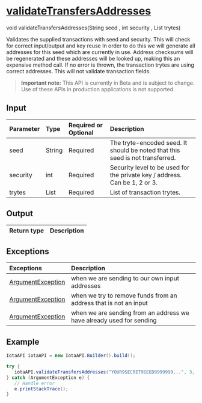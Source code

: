 
# [validateTransfersAddresses](https://github.com/iotaledger/iota-java/blob/master/jota/src/main/java/org/iota/jota/IotaAPI.java#L1455)
 void validateTransfersAddresses(String seed , int security , List<String> trytes)

 Validates the supplied transactions with seed and security. This will check for correct input/output and key reuse 
  In order to do this we will generate all addresses for this seed which are currently in use. Address checksums will be regenerated and these addresses will be looked up, making this an expensive method call. 
 If no error is thrown, the transaction trytes are using correct addresses.  This will not validate transaction fields.
> **Important note:** This API is currently in Beta and is subject to change. Use of these APIs in production applications is not supported.

## Input
| Parameter       | Type | Required or Optional | Description |
|:---------------|:--------|:--------| :--------|
| seed | String | Required | The tryte-encoded seed. It should be noted that this seed is not transferred. |
| security | int | Required | Security level to be used for the private key / address. Can be 1, 2 or 3. |
| trytes | List<String> | Required | List of transaction trytes. |
    
## Output
| Return type | Description |
|--|--|

## Exceptions
| Exceptions     | Description |
|:---------------|:--------|
| [ArgumentException](https://github.com/iotaledger/iota-java/blob/master/jota/src/main/java/org/iota/jota/error/ArgumentException.java) | when we are sending to our own input addresses |
| [ArgumentException](https://github.com/iotaledger/iota-java/blob/master/jota/src/main/java/org/iota/jota/error/ArgumentException.java) | when we try to remove funds from an address that is not an input |
| [ArgumentException](https://github.com/iotaledger/iota-java/blob/master/jota/src/main/java/org/iota/jota/error/ArgumentException.java) | when we are sending from an address we have already used for sending |


 ## Example
 
 ```Java
 IotaAPI iotaAPI = new IotaAPI.Builder().build();

try { 
    iotaAPI.validateTransfersAddresses("YOUR9SECRET9SEED9999999...", 3, new List<String>(new String[]{"KGLWWPR9MHFREICQFUHIXCDLZ ... FAWKSGCDTVLXVUNBZUH9CTALY", "UMTQBVHXUSDZRWG9PXFXVDWZG ... ROSBBTESUBUVXGSFOCPBNDEQB"}));
} catch (ArgumentException e) { 
    // Handle error
    e.printStackTrace(); 
}
 ```
